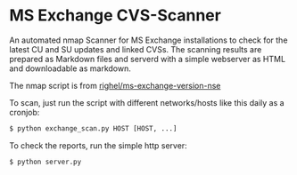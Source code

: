 # MS Exchange CVS-Scanner

An automated nmap Scanner for MS Exchange installations to check for the latest CU and SU updates and linked CVSs.
The scanning results are prepared as Markdown files and serverd with a simple webserver as HTML and downloadable as markdown.

The nmap script is from [righel/ms-exchange-version-nse](https://github.com/righel/ms-exchange-version-nse)

To scan, just run the script with different networks/hosts like this daily as a cronjob:

```bash
$ python exchange_scan.py HOST [HOST, ...]
```

To check the reports, run the simple http server:

```bash
$ python server.py
```
